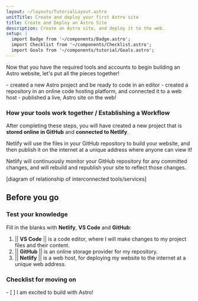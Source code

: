 ```yaml
---
layout: ~/layouts/TutorialLayout.astro
unitTitle: Create and deploy your first Astro site
title: Create and Deploy an Astro Site
description: Create an Astro site, and deploy it to the web.
setup: |
  import Badge from '~/components/Badge.astro';
  import Checklist from '~/components/Checklist.astro';
  import Goals from '~/components/tutorial/Goals.astro';
---
```


Now that you have the required tools and accounts to begin building an Astro website, let's put all the pieces together!

<Goals>
  - created a new Astro project and be ready to code in an editor
  - created a repository in an online code hosting platform, and connected it to a web host
  - published a live, Astro site on the web!
</Goals>

### How your tools work together / Establishing a Workflow

After completing these steps, you will have created a new project that is **stored online in GitHub** and **connected to Netlify**. 

Netlify will use the files in your GitHub repository to build your website, and then publish it on the internet at a unique address where anyone can view it!

Netlify will continuously monitor your GitHub repository for any committed changes, and will rebuild and republish your site to reflect those changes.

[diagram of relationship of interconnected tools/services]

## Before you go
### Test your knowledge

Fill in the blanks with **Netlify**, **VS Code** and **GitHub**:

1. || **VS Code** || is a code editor, where I will make changes to my project files and their content.
2. || **GitHub** || is an online storage provider for my repository.
3. || **Netlify** || is a web host, for deploying my website to the internet at a unique web address.

### Checklist for moving on

<Checklist key="setup">
- [ ] I am excited to build with Astro!
</Checklist>
